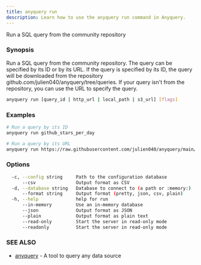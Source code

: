 ```yaml
---
title: anyquery run
description: Learn how to use the anyquery run command in Anyquery.
---
```


Run a SQL query from the community repository

### Synopsis

Run a SQL query from the community repository.
The query can be specified by its ID or by its URL.
If the query is specified by its ID, the query will be downloaded from the repository github.com/julien040/anyquery/tree/queries.
If your query isn't from the repository, you can use the URL to specify the query.

```bash
anyquery run [query_id | http_url | local_path | s3_url] [flags]
```

### Examples

```bash
# Run a query by its ID
anyquery run github_stars_per_day

# Run a query by its URL
anyquery run https://raw.githubusercontent.com/julien040/anyquery/main/queries/github_stars_per_day.sql
```

### Options

```bash
  -c, --config string     Path to the configuration database
      --csv               Output format as CSV
  -d, --database string   Database to connect to (a path or :memory:)
      --format string     Output format (pretty, json, csv, plain)
  -h, --help              help for run
      --in-memory         Use an in-memory database
      --json              Output format as JSON
      --plain             Output format as plain text
      --read-only         Start the server in read-only mode
      --readonly          Start the server in read-only mode
```

### SEE ALSO

* [anyquery](../anyquery)	 - A tool to query any data source
